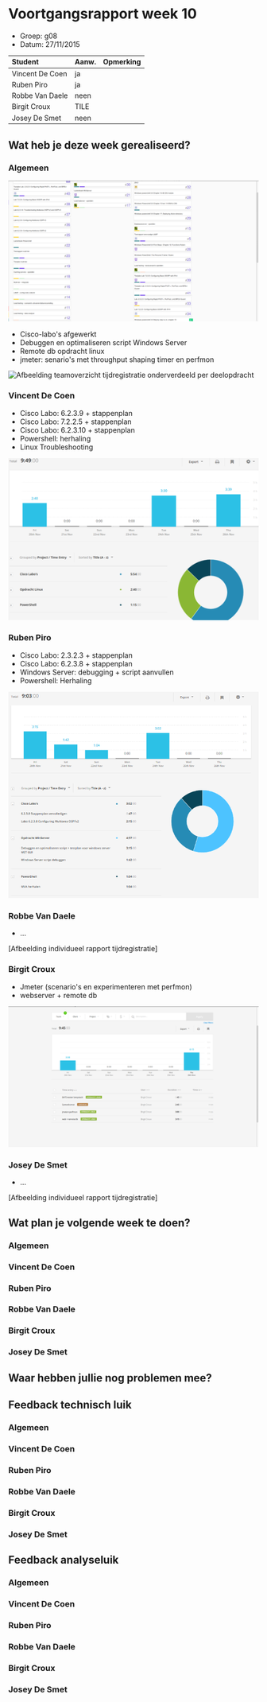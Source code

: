 # Voortgangsrapport week 10

* Groep: g08
* Datum: 27/11/2015

| Student  | Aanw. | Opmerking |
| :---     | :---  | :---      |
| Vincent De Coen |     ja  |           |
| Ruben Piro |    ja   |           |
| Robbe Van Daele |    neen   |           |
| Birgit Croux |   TILE    |           |
| Josey De Smet |  neen     |            |

## Wat heb je deze week gerealiseerd?


### Algemeen

![Afbeelding huidige toestand Kanban-bord(en) invoegen](/weekrapport/media/w10/kanbanteam.png "huboard team")

* Cisco-labo's afgewerkt
* Debuggen en optimaliseren script Windows Server
* Remote db opdracht linux
* jmeter: senario's met throughput shaping timer en perfmon

![Afbeelding teamoverzicht tijdregistratie onderverdeeld per deelopdracht](/weekrapport/media/w10/togglteam.png "toggl team")

### Vincent De Coen

* Cisco Labo: 6.2.3.9 + stappenplan
* Cisco Labo: 7.2.2.5 + stappenplan
* Cisco Labo: 6.2.3.10 + stappenplan
* Powershell: herhaling
* Linux Troubleshooting

![Afbeelding individueel rapport tijdregistratie](/weekrapport/media/w10/week10Vincent.png "Tijdsregistratie Vincent")

### Ruben Piro

* Cisco Labo: 2.3.2.3 + stappenplan
* Cisco Labo: 6.2.3.8 + stappenplan
* Windows Server: debugging + script aanvullen
* Powershell: Herhaling

![Afbeelding individueel rapport tijdregistratie](/weekrapport/media/w10/week10Ruben.png "Tijdsregistratie Ruben")

### Robbe Van Daele

* ...

[Afbeelding individueel rapport tijdregistratie]

### Birgit Croux

* Jmeter (scenario's en experimenteren met perfmon)
* webserver + remote db

![Afbeelding individueel rapport tijdregistratie](/weekrapport/media/w10/togglbirgit.png "tijdregistratie individueel birgit")

### Josey De Smet

* ...

[Afbeelding individueel rapport tijdregistratie]


## Wat plan je volgende week te doen?

### Algemeen
### Vincent De Coen
### Ruben Piro
### Robbe Van Daele
### Birgit Croux
### Josey De Smet

## Waar hebben jullie nog problemen mee?


## Feedback technisch luik

### Algemeen

### Vincent De Coen
### Ruben Piro
### Robbe Van Daele
### Birgit Croux
### Josey De Smet

## Feedback analyseluik

### Algemeen

### Vincent De Coen
### Ruben Piro
### Robbe Van Daele
### Birgit Croux
### Josey De Smet
